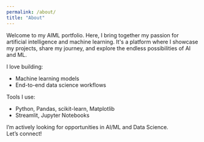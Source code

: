 ```yaml
---
permalink: /about/
title: "About"
---
```


Welcome to my AIML portfolio. Here, I bring together my passion for artificial intelligence and machine learning. It's a platform where I showcase my projects, share my journey, and explore the endless possibilities of AI and ML.

I love building:
- Machine learning models
- End-to-end data science workflows

Tools I use:
- Python, Pandas, scikit-learn, Matplotlib
- Streamlit, Jupyter Notebooks


I’m actively looking for opportunities in AI/ML and Data Science.  
Let’s connect!

